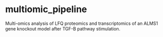 # multiomic_pipeline
Multi-omics analysis of LFQ proteomics and transcriptomics of an ALMS1 gene knockout model after TGF-B pathway stimulation.
